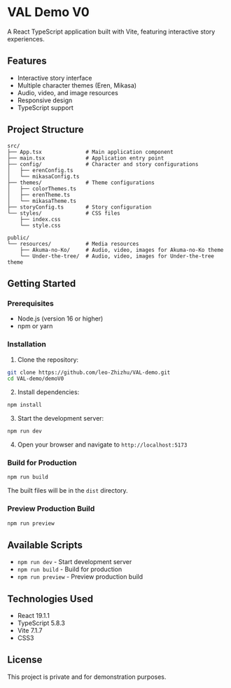 # VAL Demo V0

A React TypeScript application built with Vite, featuring interactive story experiences.

## Features

- Interactive story interface
- Multiple character themes (Eren, Mikasa)
- Audio, video, and image resources
- Responsive design
- TypeScript support

## Project Structure

```
src/
├── App.tsx              # Main application component
├── main.tsx             # Application entry point
├── config/              # Character and story configurations
│   ├── erenConfig.ts
│   └── mikasaConfig.ts
├── themes/              # Theme configurations
│   ├── colorThemes.ts
│   ├── erenTheme.ts
│   └── mikasaTheme.ts
├── storyConfig.ts       # Story configuration
└── styles/              # CSS files
    ├── index.css
    └── style.css

public/
└── resources/           # Media resources
    ├── Akuma-no-Ko/     # Audio, video, images for Akuma-no-Ko theme
    └── Under-the-tree/  # Audio, video, images for Under-the-tree theme
```

## Getting Started

### Prerequisites

- Node.js (version 16 or higher)
- npm or yarn

### Installation

1. Clone the repository:
```bash
git clone https://github.com/leo-Zhizhu/VAL-demo.git
cd VAL-demo/demoV0
```

2. Install dependencies:
```bash
npm install
```

3. Start the development server:
```bash
npm run dev
```

4. Open your browser and navigate to `http://localhost:5173`

### Build for Production

```bash
npm run build
```

The built files will be in the `dist` directory.

### Preview Production Build

```bash
npm run preview
```

## Available Scripts

- `npm run dev` - Start development server
- `npm run build` - Build for production
- `npm run preview` - Preview production build

## Technologies Used

- React 19.1.1
- TypeScript 5.8.3
- Vite 7.1.7
- CSS3

## License

This project is private and for demonstration purposes.


